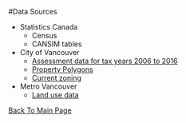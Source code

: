 #Data Sources

* Statistics Canada
    - Census
    - CANSIM tables
* City of Vancouver
    - [Assessment data for tax years 2006 to 2016](http://data.vancouver.ca/datacatalogue/propertyTax.htm)
    - [Property Polygons](http://data.vancouver.ca/datacatalogue/propertyInformation.htm)
    - [Current zoning](http://data.vancouver.ca/datacatalogue/zoning.htm)
* Metro Vancouver
    - [Land use data](http://www.metrovancouver.org/data)
 
[Back To Main Page](https://github.com/mountainMath/vanReData/blob/master/README.md)    